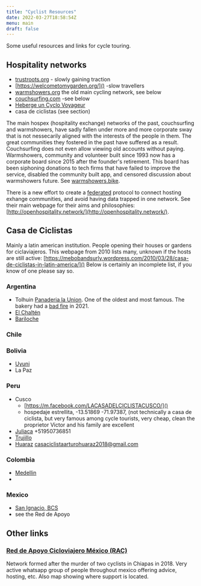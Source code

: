 ```yaml
---
title: "Cyclist Resources"
date: 2022-03-27T18:58:54Z
menu: main
draft: false
---
```

Some useful resources and links for cycle touring.

## Hospitality networks

- [trustroots.org]() - slowly gaining traction
- [https://welcometomygarden.org/]() -slow travellers
- [warmshowers.org]() the old main cycling network, see below
- [couchsurfing.com]() -see below
- [Heberge un Cyclo Voyageur](https://facebook.com/groups/555958764898796)
- casa de ciclistas (see section)

The main hospex (hospitality exchange) networks of the past, couchsurfing and warmshowers, have sadly fallen under more and more corporate sway that is not nessecarily aligned with the interests of the people in them. The great communities they fostered in the past have suffered as a result. Couchsurfing does not even allow viewing old accounts without paying. Warmshowers, community and volunteer built since 1993 now has a corporate board since 2015 after the founder's retirement. This board has been siphoning donations to tech firms that have failed to improve the service, disabled the community built app, and censored discussion about warmshowers future. See [warmshowers.bike](warmshowers.bike). 

There is a new effort to create a [federated](https://en.m.wikipedia.org/wiki/Federated_social_network) protocol to connect hosting exhange communities, and avoid having data trapped in one network. See their main webpage for their aims and philosophies: [http://openhospitality.network/](http://openhospitality.network/).

## Casa de Ciclistas

Mainly a latin american institution. People opening their houses or gardens for ciclaviajeros.  This webpage from 2010 lists many, unknown if the hosts are still active: [https://mebobandsurly.wordpress.com/2010/03/28/casa-de-ciclistas-in-latin-america/]()
Below is certainly an incomplete list, if you know of one please say so.


### Argentina

- Tolhuin [Panaderia la Union](https://www.panaderialaunion.com.ar/). One of the oldest and most famous. The bakery had a [bad fire](https://www.telam.com.ar/notas/202101/542432-incendio-destruyo-la-mitica-panaderia-la-union-en-la-ciudad-fueguina-de-tolhuin.html) in 2021.
- [El Chaltén](https://facebook.com/florchalten/)
- [Bariloche](https://m.facebook.com/casaciclistabariloche/)

### Chile

### Bolivia
- [Uyuni](https://facebook.com/La-Casa-Ciclista-Ping%C3%BCi-Uyuni-Bolivia-2283024538687664/)
- La Paz
### Peru
- Cusco
    - [https://m.facebook.com/LACASADELCICLISTACUSCO/]()
     - hospedaje estrellita, -13.51869 -71.97387, (not technically a casa de ciclista, but very famous among cycle tourists, very cheap, clean the proprietor Victor and his family are excellent
- [Juliaca](https://facebook.com/lacasaciclistajuliaca)
+51950736851
- [Trujillo](https://m.facebook.com/casaciclistatrujillo)
- [Huaraz](https://facebook.com/Casa-Ciclista-Arturo-Huaraz-2110635712589734/)
casaciclistaarturohuaraz2018@gmail.com

### Colombia
- [Medellin](https://facebook.com/CasaCiclistaMedellin/)
- 
### Mexico
- [San Ignacio, BCS](https://facebook.com/lacasadelcyclista)
- see the Red de Apoyo

## Other links

### [Red de Apoyo Cicloviajero México (RAC\)](https://racmx.org/)
Network formed after the murder of two cyclists in Chiapas in 2018. Very active whatsapp group of people throughout mexico offering advice, hosting, etc. Also map showing where support is located. 




